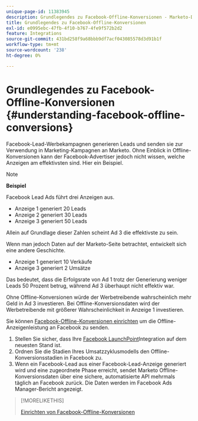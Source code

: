 ```yaml
---
unique-page-id: 11383945
description: Grundlegendes zu Facebook-Offline-Konversionen - Marketo-Dokumente - Produktdokumentation
title: Grundlegendes zu Facebook-Offline-Konversionen
exl-id: e0995ebc-47fb-4f10-b767-4fe9f572b2d2
feature: Integrations
source-git-commit: 431bd258f9a68bbb9df7acf043085578d3d91b1f
workflow-type: tm+mt
source-wordcount: '238'
ht-degree: 0%

---
```


# Grundlegendes zu Facebook-Offline-Konversionen {#understanding-facebook-offline-conversions}

Facebook-Lead-Werbekampagnen generieren Leads und senden sie zur Verwendung in Marketing-Kampagnen an Marketo. Ohne Einblick in Offline-Konversionen kann der Facebook-Advertiser jedoch nicht wissen, welche Anzeigen am effektivsten sind. Hier ein Beispiel.

>[!NOTE]
>
>**Beispiel**
>
>Facebook Lead Ads führt drei Anzeigen aus.
>
>* Anzeige 1 generiert 20 Leads
>* Anzeige 2 generiert 30 Leads
>* Anzeige 3 generiert 50 Leads
>
>Allein auf Grundlage dieser Zahlen scheint Ad 3 die effektivste zu sein.
>
>Wenn man jedoch Daten auf der Marketo-Seite betrachtet, entwickelt sich eine andere Geschichte.
>
>* Anzeige 1 generiert 10 Verkäufe
>* Anzeige 3 generiert 2 Umsätze
>
>Das bedeutet, dass die Erfolgsrate von Ad 1 trotz der Generierung weniger Leads 50 Prozent betrug, während Ad 3 überhaupt nicht effektiv war.
>
>Ohne Offline-Konversionen würde der Werbetreibende wahrscheinlich mehr Geld in Ad 3 investieren. Bei Offline-Konversionsdaten wird der Werbetreibende mit größerer Wahrscheinlichkeit in Anzeige 1 investieren.

Sie können [Facebook-Offline-Konversionen einrichten](/help/marketo/product-docs/demand-generation/facebook/set-up-facebook-offline-conversions.md) um die Offline-Anzeigenleistung an Facebook zu senden.

1. Stellen Sie sicher, dass Ihre [Facebook LaunchPoint](/help/marketo/product-docs/demand-generation/ad-network-integrations/add-facebook-custom-audiences-as-a-launchpoint-service.md)Integration auf dem neuesten Stand ist.
1. Ordnen Sie die Stadien Ihres Umsatzzyklusmodells den Offline-Konversionsstadien in Facebook zu.
1. Wenn ein Facebook-Lead aus einer Facebook-Lead-Anzeige generiert wird und eine zugeordnete Phase erreicht, sendet Marketo Offline-Konversionsdaten über eine sichere, automatisierte API mehrmals täglich an Facebook zurück. Die Daten werden im Facebook Ads Manager-Bericht angezeigt.

>[!MORELIKETHIS]
>
>[Einrichten von Facebook-Offline-Konversionen](/help/marketo/product-docs/demand-generation/facebook/set-up-facebook-offline-conversions.md)
